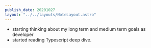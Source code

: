```yaml
---
publish_date: 20201027
layout: "../../layouts/NoteLayout.astro"
---
```

- starting thinking about my long term and medium term goals as developer
- started reading Typescript deep dive.
